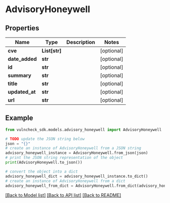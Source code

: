 # AdvisoryHoneywell


## Properties

Name | Type | Description | Notes
------------ | ------------- | ------------- | -------------
**cve** | **List[str]** |  | [optional] 
**date_added** | **str** |  | [optional] 
**id** | **str** |  | [optional] 
**summary** | **str** |  | [optional] 
**title** | **str** |  | [optional] 
**updated_at** | **str** |  | [optional] 
**url** | **str** |  | [optional] 

## Example

```python
from vulncheck_sdk.models.advisory_honeywell import AdvisoryHoneywell

# TODO update the JSON string below
json = "{}"
# create an instance of AdvisoryHoneywell from a JSON string
advisory_honeywell_instance = AdvisoryHoneywell.from_json(json)
# print the JSON string representation of the object
print(AdvisoryHoneywell.to_json())

# convert the object into a dict
advisory_honeywell_dict = advisory_honeywell_instance.to_dict()
# create an instance of AdvisoryHoneywell from a dict
advisory_honeywell_from_dict = AdvisoryHoneywell.from_dict(advisory_honeywell_dict)
```
[[Back to Model list]](../README.md#documentation-for-models) [[Back to API list]](../README.md#documentation-for-api-endpoints) [[Back to README]](../README.md)


